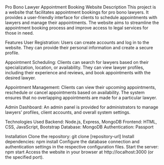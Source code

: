 Pro Bono Lawyer Appointment Booking Website
Description
This project is a website that facilitates appointment bookings for pro bono lawyers. It provides a user-friendly interface for clients to schedule appointments with lawyers and manage their appointments. The website aims to streamline the appointment booking process and improve access to legal services for those in need.

Features
User Registration: Users can create accounts and log in to the website. They can provide their personal information and create a secure profile.

Appointment Scheduling: Clients can search for lawyers based on their specialization, location, or availability. They can view lawyer profiles, including their experience and reviews, and book appointments with the desired lawyer.

Appointment Management: Clients can view their upcoming appointments, reschedule or cancel appointments based on availability. The system ensures that no overlapping appointments are made for a particular lawyer.

Admin Dashboard: An admin panel is provided for administrators to manage lawyers' profiles, client accounts, and overall system settings.

Technologies Used
Backend: Node.js, Express, MongoDB
Frontend: HTML, CSS, JavaScript, Bootstrap
Database: MongoDB
Authentication: Passport


Installation
Clone the repository: git clone [repository-url]
Install dependencies: npm install
Configure the database connection and authentication settings in the respective configuration files.
Start the server: npm start
Access the website in your browser at http://localhost:3000 (or the specified port).




